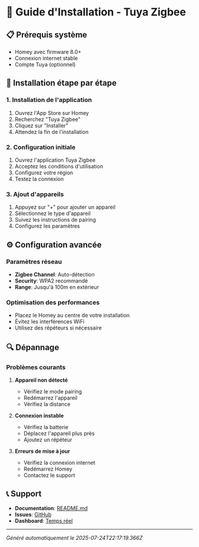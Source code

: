 # 🚀 Guide d'Installation - Tuya Zigbee

## 📋 Prérequis système
- Homey avec firmware 8.0+
- Connexion internet stable
- Compte Tuya (optionnel)

## 🔧 Installation étape par étape

### 1. Installation de l'application
1. Ouvrez l'App Store sur Homey
2. Recherchez "Tuya Zigbee"
3. Cliquez sur "Installer"
4. Attendez la fin de l'installation

### 2. Configuration initiale
1. Ouvrez l'application Tuya Zigbee
2. Acceptez les conditions d'utilisation
3. Configurez votre région
4. Testez la connexion

### 3. Ajout d'appareils
1. Appuyez sur "+" pour ajouter un appareil
2. Sélectionnez le type d'appareil
3. Suivez les instructions de pairing
4. Configurez les paramètres

## ⚙️ Configuration avancée

### Paramètres réseau
- **Zigbee Channel**: Auto-détection
- **Security**: WPA2 recommandé
- **Range**: Jusqu'à 100m en extérieur

### Optimisation des performances
- Placez le Homey au centre de votre installation
- Évitez les interférences WiFi
- Utilisez des répéteurs si nécessaire

## 🔍 Dépannage

### Problèmes courants
1. **Appareil non détecté**
   - Vérifiez le mode pairing
   - Redémarrez l'appareil
   - Vérifiez la distance

2. **Connexion instable**
   - Vérifiez la batterie
   - Déplacez l'appareil plus près
   - Ajoutez un répéteur

3. **Erreurs de mise à jour**
   - Vérifiez la connexion internet
   - Redémarrez Homey
   - Contactez le support

## 📞 Support
- **Documentation**: [README.md](../README.md)
- **Issues**: [GitHub](https://github.com/dlnraja/com.tuya.zigbee/issues)
- **Dashboard**: [Temps réel](../dashboard/)

---
*Généré automatiquement le 2025-07-24T22:17:19.366Z*
